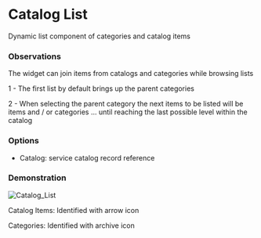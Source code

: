 # Catalog List

Dynamic list component of categories and catalog items

### Observations

The widget can join items from catalogs and categories while browsing lists

1 - The first list by default brings up the parent categories

2 - When selecting the parent category the next items to be listed will be items and / or categories ... until reaching the last possible level within the catalog

### Options

- Catalog: service catalog record reference

### Demonstration
![Catalog_List](https://github.com/Organize-Cloud-Labs/Service-Portal/blob/main/Components/Catalog%20List/catalog-list.png)

Catalog Items: Identified with arrow icon

Categories: Identified with archive icon
